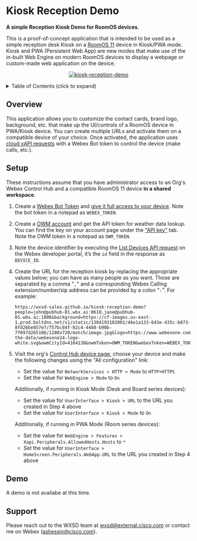 # Kiosk Reception Demo

**A simple Reception Kiosk Demo for RoomOS devices.**

This is a proof-of-concept application that is intended to be used as a simple reception desk Kiosk on a [RoomOS 11](https://help.webex.com/en-us/article/n01kjh1/New-user-experience-with-RoomOS-11) device in Kiosk/PWA mode.
Kiosk and PWA (Persistent Web App) are new modes that make use of the in-built Web Engine on modern RoomOS devices to display a webpage or custom-made web application on the device.

<p align="center">
   <a href="https://app.vidcast.io/share/bb910329-f398-4f04-baec-18ddaf46f493" target="_blank">
       <img src="https://github.com/wxsd-sales/kiosk-reception-demo/assets/6129517/5e99058f-d4fd-4973-aaae-0d768f10837f" alt="kiosk-reception-demo"/>
    </a>
</p>

<!-- ⛔️ MD-MAGIC-EXAMPLE:START (TOC:collapse=true&collapseText=Click to expand) -->
<details>
<summary>Table of Contents (click to expand)</summary>

* [Overview](#overview)
* [Setup](#setup)
* [Demo](#demo)
* [Support](#support)

</details>
<!-- ⛔️ MD-MAGIC-EXAMPLE:END -->

## Overview

This application allows you to customize the contact cards, brand logo, background, etc. that make up the UI/controls of a RoomOS device in PWA/Kiosk device. You can create multiple URLs and activate them on a compatible device of your choice. Once activated, the application uses [cloud xAPI requests](https://roomos.cisco.com/docs/Introduction.md#the-xapi) with a Webex Bot token to control the device (make calls, etc.).

## Setup

These instructions assume that you have administrator access to an Org's Webex Control Hub and a compatible RoomOS 11 device **in a shared workspace**.

1. Create a [Webex Bot Token](https://developer.webex.com/my-apps/new/bot) and [give it full access to your device](https://developer.webex.com/docs/devices#giving-a-bot-or-user-access-to-the-xapi-of-a-device). Note the bot token in a notepad as `WEBEX_TOKEN`.

2. Create a [OWM account](https://home.openweathermap.org/users/sign_up) and get the API token for weather data lookup. You can find the key on your account page under the ["API key"](https://home.openweathermap.org/api_keys) tab. Note the OWM token in a notepad as `OWM_TOKEN`.

3. Note the device identifier by executing the [List Devices API request](https://developer.webex.com/docs/api/v1/devices/list-devices) on the Webex developer portal, it’s the `id` field in the response as `DEVICE_ID`.

4. Create the URL for the reception kiosk by replacing the appropriate values below; you can have as many people as you want. Those are separated by a comma "`,`" and a corresponding Webex Calling extension/number/sip address can be provided by a colon "`:`". For example:

   ```text
   https://wxsd-sales.github.io/kiosk-reception-demo?people=john@pubhub-01.wbx.ai:0610,jane@pubhub-01.wbx.ai:1006&background=https://cf-images.us-east-1.prod.boltdns.net/v1/static/1384193102001/46e1a133-643e-435c-b073-8fd26be857e7/757bc84f-02c4-4468-b90b-7f097d265106/1280x720/match/image.jpg&logo=https://www.webexone.com/content/dam/www/us/en/images/webexone/2024/save-the-date/webexone24-logo-white.svg&owmCityId=4164138&owmToken=OWM_TOKEN&webexToken=WEBEX_TOKEN&deviceId=DEVICE_ID
   ```

5. Visit the org's [Control Hub device page](https://admin.webex.com/devices), choose your device and make the following changes using the "All configuration" link:
   - Set the value for `NetworkServices > HTTP > Mode` to `HTTP+HTTPS`
   - Set the value for `WebEngine > Mode` to `On`
   
   Additionally, if running in Kiosk Mode (Desk and Board series devices):
   - Set the value for `UserInterface > Kiosk > URL` to the URL you created in Step 4 above
   - Set the value for `UserInterface > Kiosk > Mode` to `On`

   Additionally, if running in PWA Mode (Room series devices):
   - Set the value for `WebEngine > Features > Xapi.Peripherals.AllowedHosts.Hosts` to `*`
   - Set the value for `UserInterface > HomeScreen.Peripherals.WebApp.URL` to the URL you created in Step 4 above

## Demo

A demo is not availabe at this time.

## Support

Please reach out to the WXSD team at [wxsd@external.cisco.com](mailto:wxsd@external.cisco.com?cc=ashessin@cisco.com&subject=Azure%20Group%20Sync) or contact me on Webex (ashessin@cisco.com).
